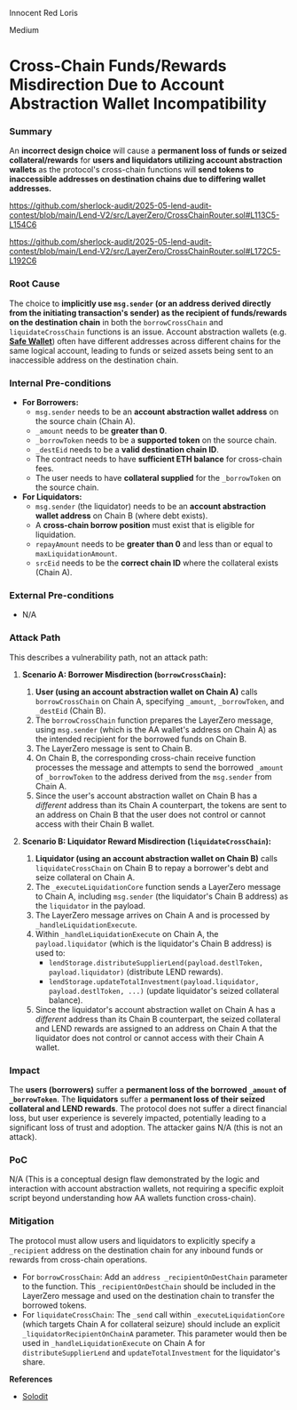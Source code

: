 Innocent Red Loris

Medium

# Cross-Chain Funds/Rewards Misdirection Due to Account Abstraction Wallet Incompatibility

### Summary

An **incorrect design choice** will cause a **permanent loss of funds or seized collateral/rewards** for **users and liquidators utilizing account abstraction wallets** as the protocol's cross-chain functions will **send tokens to inaccessible addresses on destination chains due to differing wallet addresses.**

https://github.com/sherlock-audit/2025-05-lend-audit-contest/blob/main/Lend-V2/src/LayerZero/CrossChainRouter.sol#L113C5-L154C6

https://github.com/sherlock-audit/2025-05-lend-audit-contest/blob/main/Lend-V2/src/LayerZero/CrossChainRouter.sol#L172C5-L192C6

### Root Cause

The choice to **implicitly use `msg.sender` (or an address derived directly from the initiating transaction's sender) as the recipient of funds/rewards on the destination chain** in both the `borrowCrossChain` and `liquidateCrossChain` functions is an issue. Account abstraction wallets (e.g. [**Safe Wallet**](https://safe.global/dataroom)) often have different addresses across different chains for the same logical account, leading to funds or seized assets being sent to an inaccessible address on the destination chain.

### Internal Pre-conditions

* **For Borrowers:**
    * `msg.sender` needs to be an **account abstraction wallet address** on the source chain (Chain A).
    * `_amount` needs to be **greater than 0**.
    * `_borrowToken` needs to be a **supported token** on the source chain.
    * `_destEid` needs to be a **valid destination chain ID**.
    * The contract needs to have **sufficient ETH balance** for cross-chain fees.
    * The user needs to have **collateral supplied** for the `_borrowToken` on the source chain.
* **For Liquidators:**
    * `msg.sender` (the liquidator) needs to be an **account abstraction wallet address** on Chain B (where debt exists).
    * A **cross-chain borrow position** must exist that is eligible for liquidation.
    * `repayAmount` needs to be **greater than 0** and less than or equal to `maxLiquidationAmount`.
    * `srcEid` needs to be the **correct chain ID** where the collateral exists (Chain A).

### External Pre-conditions

* N/A

### Attack Path

This describes a vulnerability path, not an attack path:

1.  **Scenario A: Borrower Misdirection (`borrowCrossChain`):**
    1.  **User (using an account abstraction wallet on Chain A)** calls `borrowCrossChain` on Chain A, specifying `_amount`, `_borrowToken`, and `_destEid` (Chain B).
    2.  The `borrowCrossChain` function prepares the LayerZero message, using `msg.sender` (which is the AA wallet's address on Chain A) as the intended recipient for the borrowed funds on Chain B.
    3.  The LayerZero message is sent to Chain B.
    4.  On Chain B, the corresponding cross-chain receive function processes the message and attempts to send the borrowed `_amount` of `_borrowToken` to the address derived from the `msg.sender` from Chain A.
    5.  Since the user's account abstraction wallet on Chain B has a *different* address than its Chain A counterpart, the tokens are sent to an address on Chain B that the user does not control or cannot access with their Chain B wallet.

2.  **Scenario B: Liquidator Reward Misdirection (`liquidateCrossChain`):**
    1.  **Liquidator (using an account abstraction wallet on Chain B)** calls `liquidateCrossChain` on Chain B to repay a borrower's debt and seize collateral on Chain A.
    2.  The `_executeLiquidationCore` function sends a LayerZero message to Chain A, including `msg.sender` (the liquidator's Chain B address) as the `liquidator` in the payload.
    3.  The LayerZero message arrives on Chain A and is processed by `_handleLiquidationExecute`.
    4.  Within `_handleLiquidationExecute` on Chain A, the `payload.liquidator` (which is the liquidator's Chain B address) is used to:
        * `lendStorage.distributeSupplierLend(payload.destlToken, payload.liquidator)` (distribute LEND rewards).
        * `lendStorage.updateTotalInvestment(payload.liquidator, payload.destlToken, ...)` (update liquidator's seized collateral balance).
    5.  Since the liquidator's account abstraction wallet on Chain A has a *different* address than its Chain B counterpart, the seized collateral and LEND rewards are assigned to an address on Chain A that the liquidator does not control or cannot access with their Chain A wallet.

### Impact

The **users (borrowers)** suffer a **permanent loss of the borrowed `_amount` of `_borrowToken`**. The **liquidators** suffer a **permanent loss of their seized collateral and LEND rewards**. The protocol does not suffer a direct financial loss, but user experience is severely impacted, potentially leading to a significant loss of trust and adoption. The attacker gains N/A (this is not an attack).

### PoC

N/A (This is a conceptual design flaw demonstrated by the logic and interaction with account abstraction wallets, not requiring a specific exploit script beyond understanding how AA wallets function cross-chain).

### Mitigation

The protocol must allow users and liquidators to explicitly specify a `_recipient` address on the destination chain for any inbound funds or rewards from cross-chain operations.

* For `borrowCrossChain`: Add an `address _recipientOnDestChain` parameter to the function. This `_recipientOnDestChain` should be included in the LayerZero message and used on the destination chain to transfer the borrowed tokens.
* For `liquidateCrossChain`: The `_send` call within `_executeLiquidationCore` (which targets Chain A for collateral seizure) should include an explicit `_liquidatorRecipientOnChainA` parameter. This parameter would then be used in `_handleLiquidationExecute` on Chain A for `distributeSupplierLend` and `updateTotalInvestment` for the liquidator's share.

**References**
- [Solodit](https://solodit.cyfrin.io/issues/m-03-all-reallocate-cross-chain-token-and-rewards-will-be-lost-for-the-users-using-the-account-abstraction-wallet-code4rena-nudgexyz-nudgexyz-git)